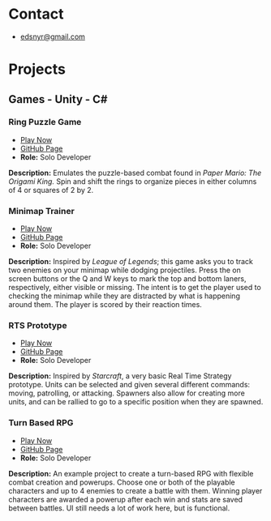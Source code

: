 # Contact
- edsnyr@gmail.com

# Projects

## Games - Unity - C#

### Ring Puzzle Game
- [Play Now](https://edsnyr.github.io/Ring-Puzzle-Game_Play/)
- [GitHub Page](https://github.com/edsnyr/Ring-Puzzle-Game)
- **Role:** Solo Developer

**Description:** Emulates the puzzle-based combat found in _Paper Mario: The Origami King._ Spin and shift the rings to organize pieces in either columns of 4 or squares of 2 by 2.


### Minimap Trainer
- [Play Now](https://edsnyr.github.io/Minimap-Trainer_Play/)
- [GitHub Page](https://github.com/edsnyr/Minimap-Trainer)
- **Role:** Solo Developer

**Description:** Inspired by _League of Legends_; this game asks you to track two enemies on your minimap while dodging projectiles. Press the on screen buttons or the Q and W keys to mark the top and bottom laners, respectively, either visible or missing. The intent is to get the player used to checking the minimap while they are distracted by what is happening around them. The player is scored by their reaction times.


### RTS Prototype
- [Play Now](https://edsnyr.github.io/RTS-Prototype_Play/)
- [GitHub Page](https://github.com/edsnyr/RTS-Prototype)
- **Role:** Solo Developer

**Description:** Inspired by _Starcraft_, a very basic Real Time Strategy prototype. Units can be selected and given several different commands: moving, patrolling, or attacking. Spawners also allow for creating more units, and can be rallied to go to a specific position when they are spawned.


### Turn Based RPG
- [Play Now](https://edsnyr.github.io/Turn-Based-RPG_Play/)
- [GitHub Page](https://github.com/edsnyr/Turn-Based-RPG)
- **Role:** Solo Developer

**Description:** An example project to create a turn-based RPG with flexible combat creation and powerups. Choose one or both of the playable characters and up to 4 enemies to create a battle with them. Winning player characters are awarded a powerup after each win and stats are saved between battles. UI still needs a lot of work here, but is functional.
